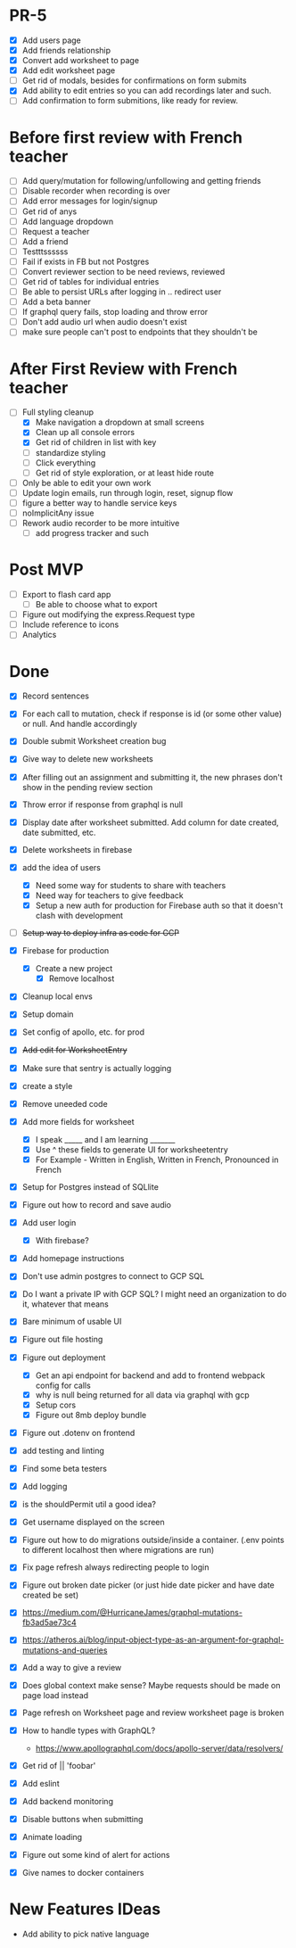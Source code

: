 # PR-5 

- [x] Add users page
- [x] Add friends relationship
- [x] Convert add worksheet to page
- [x] Add edit worksheet page
- [ ] Get rid of modals, besides for confirmations on form submits
- [X] Add ability to edit entries so you can add recordings later and such.
- [ ] Add confirmation to form submitions, like ready for review.

# Before first review with French teacher

- [ ] Add query/mutation for following/unfollowing and getting friends
- [ ] Disable recorder when recording is over
- [ ] Add error messages for login/signup
- [ ] Get rid of anys
- [ ] Add language dropdown
- [ ] Request a teacher
- [ ] Add a friend
- [ ] Testttssssss
- [ ] Fail if exists in FB but not Postgres
- [ ] Convert reviewer section to be need reviews, reviewed
- [ ] Get rid of tables for individual entries
- [ ] Be able to persist URLs after logging in .. redirect user
- [ ] Add a beta banner
- [ ] If graphql query fails, stop loading and throw error
- [ ] Don't add audio url when audio doesn't exist
- [ ] make sure people can't post to endpoints that they shouldn't be
 # After First Review with French teacher

- [ ] Full styling cleanup
    - [x] Make navigation a dropdown at small screens
    - [x] Clean up all console errors
    - [x] Get rid of children in list with key 
    - [ ] standardize styling
    - [ ] Click everything
    - [ ] Get rid of style exploration, or at least hide route
- [ ] Only be able to edit your own work
- [ ] Update login emails, run through login, reset, signup flow
- [ ] figure a better way to handle service keys
- [ ] noImplicitAny issue
- [ ] Rework audio recorder to be more intuitive
    - [ ] add progress tracker and such
# Post MVP
- [ ] Export to flash card app
    - [ ] Be able to choose what to export
- [ ] Figure out modifying the express.Request type
- [ ] Include reference to icons
- [ ] Analytics

# Done

- [x] Record sentences
- [x] For each call to mutation, check if response is id (or some other value) or null. And handle accordingly
- [x] Double submit Worksheet creation bug
- [x] Give way to delete new worksheets
- [x] After filling out an assignment and submitting it, the new phrases don't show in the pending review section
- [x] Throw error if response from graphql is null
- [x] Display date after worksheet submitted. Add column for date created, date submitted, etc.
- [x] Delete worksheets in firebase
- [x] add the idea of users
    - [x] Need some way for students to share with teachers
    - [x] Need way for teachers to give feedback
    - [x] Setup a new auth for production for Firebase auth so that it doesn't clash with development
- [ ] ~~Setup way to deploy infra as code for GCP~~
- [x] Firebase for production
    - [x] Create a new project
        - [x] Remove localhost
- [x] Cleanup local envs
- [x] Setup domain
- [x] Set config of apollo, etc. for prod
- [x] ~~Add edit for WorksheetEntry~~
- [x] Make sure that sentry is actually logging
- [x] create a style
- [x] Remove uneeded code
- [x] Add more fields for worksheet
    - [x] I speak _____ and I am learning _______ 
    - [x] Use ^ these fields to generate UI for worksheetentry
    - [x] For Example - Written in English, Written in French, Pronounced in French
- [x] Setup for Postgres instead of SQLlite
- [x] Figure out how to record and save audio
- [x] Add user login
    - [x] With firebase?
- [x] Add homepage instructions
- [x] Don't use admin postgres to connect to GCP SQL
- [x] Do I want a private IP with GCP SQL? I might need an organization to do it, whatever that means
- [x] Bare minimum of usable UI
- [x] Figure out file hosting
- [x] Figure out deployment
    - [x] Get an api endpoint for backend and add to frontend webpack config for calls
    - [x] why is null being returned for all data via graphql with gcp
    - [x] Setup cors
    - [x] Figure out 8mb deploy bundle
- [x] Figure out .dotenv on frontend
- [x] add testing and linting
- [x] Find some beta testers
- [x] Add logging
- [x] is the shouldPermit util a good idea?
- [x] Get username displayed on the screen
- [x] Figure out how to do migrations outside/inside a container. (.env points to different localhost then where migrations are run)
- [x] Fix page refresh always redirecting people to login
- [x] Figure out broken date picker (or just hide date picker and have date created be set)
- [x] https://medium.com/@HurricaneJames/graphql-mutations-fb3ad5ae73c4
- [x] https://atheros.ai/blog/input-object-type-as-an-argument-for-graphql-mutations-and-queries
- [x] Add a way to give a review
- [x] Does global context make sense? Maybe requests should be made on page load instead
- [x] Page refresh on Worksheet page and review worksheet page is broken
- [x] How to handle types with GraphQL?
    - https://www.apollographql.com/docs/apollo-server/data/resolvers/
- [x] Get rid of || 'foobar'
- [x] Add eslint
- [x] Add backend monitoring
- [x] Disable buttons when submitting
- [x] Animate loading
- [x] Figure out some kind of alert for actions
- [x] Give names to docker containers


# New Features IDeas

- Add ability to pick native language
